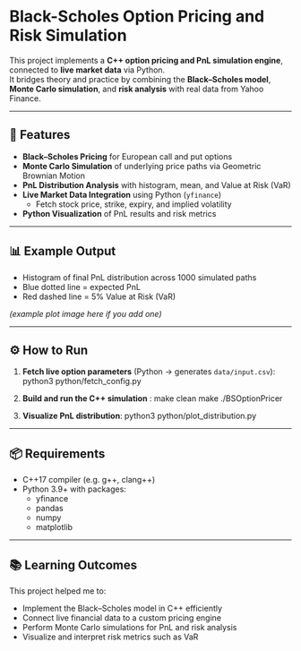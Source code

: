 # Black-Scholes Option Pricing and Risk Simulation

This project implements a **C++ option pricing and PnL simulation engine**, connected to **live market data** via Python.  
It bridges theory and practice by combining the **Black–Scholes model**, **Monte Carlo simulation**, and **risk analysis** with real data from Yahoo Finance.

---

## 🚀 Features

- **Black–Scholes Pricing** for European call and put options
- **Monte Carlo Simulation** of underlying price paths via Geometric Brownian Motion
- **PnL Distribution Analysis** with histogram, mean, and Value at Risk (VaR)
- **Live Market Data Integration** using Python (`yfinance`)  
  - Fetch stock price, strike, expiry, and implied volatility
- **Python Visualization** of PnL results and risk metrics

---

## 📊 Example Output

- Histogram of final PnL distribution across 1000 simulated paths
- Blue dotted line = expected PnL  
- Red dashed line = 5% Value at Risk (VaR)

*(example plot image here if you add one)*

---

## ⚙️ How to Run

1. **Fetch live option parameters** (Python → generates `data/input.csv`):
   python3 python/fetch_config.py

2. **Build and run the C++ simulation** :
make clean
make
./BSOptionPricer

3. **Visualize PnL distribution**:
python3 python/plot_distribution.py

---

## 📦 Requirements
- C++17 compiler (e.g. g++, clang++)
- Python 3.9+ with packages:
  - yfinance
  - pandas
  - numpy
  - matplotlib

---

## 📚 Learning Outcomes

This project helped me to:

- Implement the Black–Scholes model in C++ efficiently
- Connect live financial data to a custom pricing engine
- Perform Monte Carlo simulations for PnL and risk analysis
- Visualize and interpret risk metrics such as VaR




